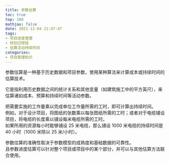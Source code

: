 ```yaml
---
title: 参数估算
toc: true
top: 100
mathjax: false
date: 2021-12-04 21:47:47
tags:
- 项目进度管理
- 规划过程组
- 估算活动持续时间
categories:
- 项目管理知识
---
```

参数估算是一种基于历史数据和项目参数，使用某种算法来计算成本或持续时间的估算技术。

它是指利用历史数据之间的统计关系和其他变量（如建筑施工中的平方英尺），来估算诸如成本、预算和持续时间等活动参数。

把需要实施的工作量乘以完成单位工作量所需的工时，即可计算出持续时间。  
例如，对于设计项目，将图纸的张数乘以每张图纸所需的工时；或者对于电缆铺设项目，将电缆的长度乘以铺设每米电缆所需的工时。  
如果所用的资源每小时能够铺设 25 米电缆，那么铺设 1000 米电缆的持续时间是40 小时（1000 米除以 25 米/小时）。

参数估算的准确性取决于参数模型的成熟度和基础数据的可靠性。  
且参数进度估算可以针对整个项目或项目中的某个部分，并可以与其他估算方法联合使用。
